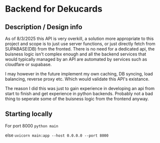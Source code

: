 # Backend for Dekucards

## Description / Design info
 As of 8/3/2025 this API is very overkill, a solution more appropriate to this project and scope
  is to just use server functions, or just directly fetch from SUPABASE(DB) from the fronted. There is no need 
  for a dedicated api, the buisness logic isn't complex enough and all the backend services that would typically managed by an API
  are automated by services such as cloudfare or supabase.

  I may however in the future implement my own caching, DB syncing, load balancing, reverse proxy etc. Which would
  validate this API's existance.

  The reason I did this was just to gain experience in developing an api from start to finish and get experience
  in python backends. Probably not a bad thing to seperate some of the buisness logic from the frontend anyway.

## Starting locally

For port 8000
```python main ```

else 
```uvicorn main:app --host 0.0.0.0 --port 8000```